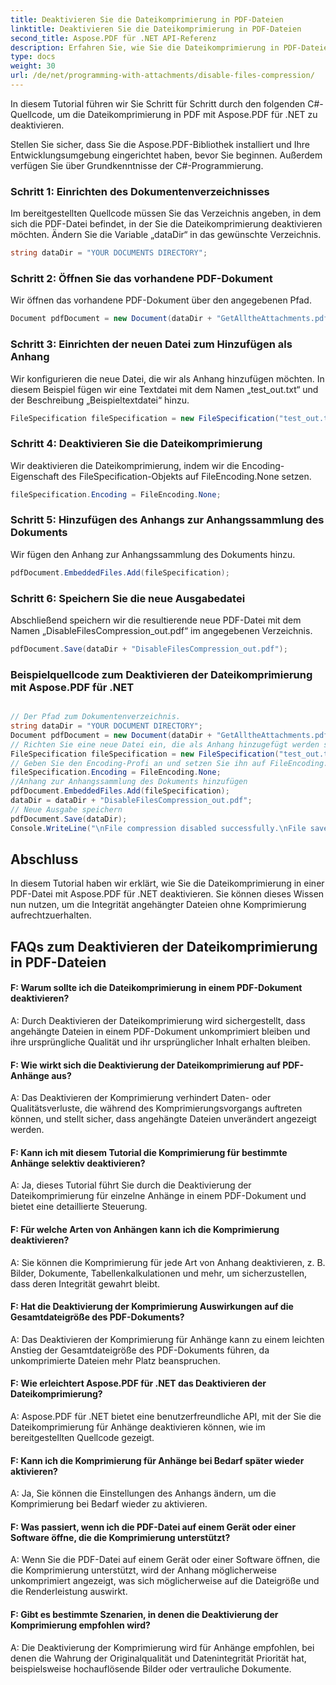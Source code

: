 ```yaml
---
title: Deaktivieren Sie die Dateikomprimierung in PDF-Dateien
linktitle: Deaktivieren Sie die Dateikomprimierung in PDF-Dateien
second_title: Aspose.PDF für .NET API-Referenz
description: Erfahren Sie, wie Sie die Dateikomprimierung in PDF-Dateien mit Aspose.PDF für .NET deaktivieren. Schritt-für-Schritt-Anleitung für einfache Handhabung.
type: docs
weight: 30
url: /de/net/programming-with-attachments/disable-files-compression/
---
```

In diesem Tutorial führen wir Sie Schritt für Schritt durch den folgenden C#-Quellcode, um die Dateikomprimierung in PDF mit Aspose.PDF für .NET zu deaktivieren.

Stellen Sie sicher, dass Sie die Aspose.PDF-Bibliothek installiert und Ihre Entwicklungsumgebung eingerichtet haben, bevor Sie beginnen. Außerdem verfügen Sie über Grundkenntnisse der C#-Programmierung.

### Schritt 1: Einrichten des Dokumentenverzeichnisses

Im bereitgestellten Quellcode müssen Sie das Verzeichnis angeben, in dem sich die PDF-Datei befindet, in der Sie die Dateikomprimierung deaktivieren möchten. Ändern Sie die Variable „dataDir“ in das gewünschte Verzeichnis.

```csharp
string dataDir = "YOUR DOCUMENTS DIRECTORY";
```

### Schritt 2: Öffnen Sie das vorhandene PDF-Dokument

Wir öffnen das vorhandene PDF-Dokument über den angegebenen Pfad.

```csharp
Document pdfDocument = new Document(dataDir + "GetAlltheAttachments.pdf");
```

### Schritt 3: Einrichten der neuen Datei zum Hinzufügen als Anhang

Wir konfigurieren die neue Datei, die wir als Anhang hinzufügen möchten. In diesem Beispiel fügen wir eine Textdatei mit dem Namen „test_out.txt“ und der Beschreibung „Beispieltextdatei“ hinzu.

```csharp
FileSpecification fileSpecification = new FileSpecification("test_out.txt", "Sample text file");
```

### Schritt 4: Deaktivieren Sie die Dateikomprimierung

Wir deaktivieren die Dateikomprimierung, indem wir die Encoding-Eigenschaft des FileSpecification-Objekts auf FileEncoding.None setzen.

```csharp
fileSpecification.Encoding = FileEncoding.None;
```

### Schritt 5: Hinzufügen des Anhangs zur Anhangssammlung des Dokuments

Wir fügen den Anhang zur Anhangssammlung des Dokuments hinzu.

```csharp
pdfDocument.EmbeddedFiles.Add(fileSpecification);
```

### Schritt 6: Speichern Sie die neue Ausgabedatei

Abschließend speichern wir die resultierende neue PDF-Datei mit dem Namen „DisableFilesCompression_out.pdf“ im angegebenen Verzeichnis.

```csharp
pdfDocument.Save(dataDir + "DisableFilesCompression_out.pdf");
```


### Beispielquellcode zum Deaktivieren der Dateikomprimierung mit Aspose.PDF für .NET 

```csharp

// Der Pfad zum Dokumentenverzeichnis.
string dataDir = "YOUR DOCUMENT DIRECTORY";
Document pdfDocument = new Document(dataDir + "GetAlltheAttachments.pdf");
// Richten Sie eine neue Datei ein, die als Anhang hinzugefügt werden soll
FileSpecification fileSpecification = new FileSpecification("test_out.txt", "Sample text file");
// Geben Sie den Encoding-Profi an und setzen Sie ihn auf FileEncoding.None
fileSpecification.Encoding = FileEncoding.None;
//Anhang zur Anhangssammlung des Dokuments hinzufügen
pdfDocument.EmbeddedFiles.Add(fileSpecification);
dataDir = dataDir + "DisableFilesCompression_out.pdf";
// Neue Ausgabe speichern
pdfDocument.Save(dataDir);
Console.WriteLine("\nFile compression disabled successfully.\nFile saved at " + dataDir);

```

## Abschluss

In diesem Tutorial haben wir erklärt, wie Sie die Dateikomprimierung in einer PDF-Datei mit Aspose.PDF für .NET deaktivieren. Sie können dieses Wissen nun nutzen, um die Integrität angehängter Dateien ohne Komprimierung aufrechtzuerhalten.

## FAQs zum Deaktivieren der Dateikomprimierung in PDF-Dateien

#### F: Warum sollte ich die Dateikomprimierung in einem PDF-Dokument deaktivieren?

A: Durch Deaktivieren der Dateikomprimierung wird sichergestellt, dass angehängte Dateien in einem PDF-Dokument unkomprimiert bleiben und ihre ursprüngliche Qualität und ihr ursprünglicher Inhalt erhalten bleiben.

#### F: Wie wirkt sich die Deaktivierung der Dateikomprimierung auf PDF-Anhänge aus?

A: Das Deaktivieren der Komprimierung verhindert Daten- oder Qualitätsverluste, die während des Komprimierungsvorgangs auftreten können, und stellt sicher, dass angehängte Dateien unverändert angezeigt werden.

#### F: Kann ich mit diesem Tutorial die Komprimierung für bestimmte Anhänge selektiv deaktivieren?

A: Ja, dieses Tutorial führt Sie durch die Deaktivierung der Dateikomprimierung für einzelne Anhänge in einem PDF-Dokument und bietet eine detaillierte Steuerung.

#### F: Für welche Arten von Anhängen kann ich die Komprimierung deaktivieren?

A: Sie können die Komprimierung für jede Art von Anhang deaktivieren, z. B. Bilder, Dokumente, Tabellenkalkulationen und mehr, um sicherzustellen, dass deren Integrität gewahrt bleibt.

#### F: Hat die Deaktivierung der Komprimierung Auswirkungen auf die Gesamtdateigröße des PDF-Dokuments?

A: Das Deaktivieren der Komprimierung für Anhänge kann zu einem leichten Anstieg der Gesamtdateigröße des PDF-Dokuments führen, da unkomprimierte Dateien mehr Platz beanspruchen.

#### F: Wie erleichtert Aspose.PDF für .NET das Deaktivieren der Dateikomprimierung?

A: Aspose.PDF für .NET bietet eine benutzerfreundliche API, mit der Sie die Dateikomprimierung für Anhänge deaktivieren können, wie im bereitgestellten Quellcode gezeigt.

#### F: Kann ich die Komprimierung für Anhänge bei Bedarf später wieder aktivieren?

A: Ja, Sie können die Einstellungen des Anhangs ändern, um die Komprimierung bei Bedarf wieder zu aktivieren.

#### F: Was passiert, wenn ich die PDF-Datei auf einem Gerät oder einer Software öffne, die die Komprimierung unterstützt?

A: Wenn Sie die PDF-Datei auf einem Gerät oder einer Software öffnen, die die Komprimierung unterstützt, wird der Anhang möglicherweise unkomprimiert angezeigt, was sich möglicherweise auf die Dateigröße und die Renderleistung auswirkt.

#### F: Gibt es bestimmte Szenarien, in denen die Deaktivierung der Komprimierung empfohlen wird?

A: Die Deaktivierung der Komprimierung wird für Anhänge empfohlen, bei denen die Wahrung der Originalqualität und Datenintegrität Priorität hat, beispielsweise hochauflösende Bilder oder vertrauliche Dokumente.
